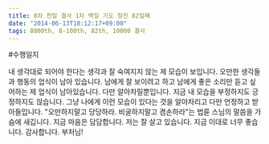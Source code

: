 ```yaml
---
title: 8차 천일 결사 1차 백일 기도 정진 82일째
date: "2014-06-13T18:12:17+09:00"
tags: 8000th, 8-100th, 82th, 10000 결사
---
```


#수행일지

내 생각대로 되어야 한다는 생각과 잘 숙여지지 않는 제 모습이 보입니다. 오만한 생각들과 행동의 업식이 남아 있습니다. 남에게 잘 보이려고 하고 남에게 좋은 소리만 듣고 싶어하는 제 업식이 남아있습니다. 다만 알아차릴뿐입니다. 지금 내 모습을 부정하지도 긍정하지도 않습니다. 그냥 나에게 이런 모습이 있다는 것을 알아차리고 다만 언정하고 받아들입니다. "오만하지말고 당당하라. 비굴하지말고 겸손하라"는 법륜 스님의 말씀을 가슴에 새깁니다. 지금 마음은 담담합니다. 저는 잘 살고 있습니다. 지금 이대로 너무 좋습니다. 감사합니다. 부처님!
